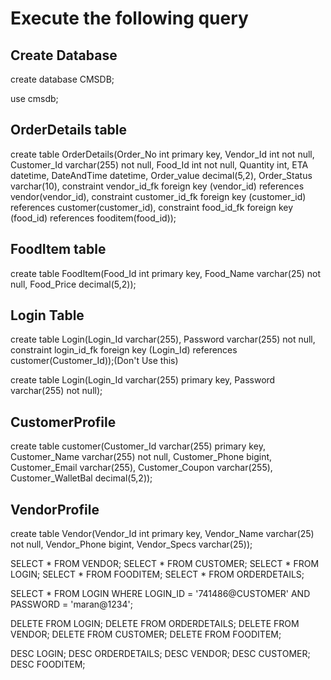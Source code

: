 # Execute the following query

## Create Database
create database CMSDB;

use cmsdb;

## OrderDetails table

create table OrderDetails(Order_No int primary key, Vendor_Id int not null, Customer_Id varchar(255) not null, Food_Id int not null, Quantity int, ETA datetime, DateAndTime datetime, Order_value decimal(5,2), Order_Status varchar(10),
constraint vendor_id_fk foreign key (vendor_id) references vendor(vendor_id),
constraint customer_id_fk foreign key (customer_id) references customer(customer_id),
constraint food_id_fk foreign key (food_id) references fooditem(food_id));


## FoodItem table

create table FoodItem(Food_Id int primary key, Food_Name varchar(25) not null, Food_Price decimal(5,2));


## Login Table

create table Login(Login_Id varchar(255), Password varchar(255) not null, constraint login_id_fk foreign key (Login_Id) references customer(Customer_Id));(Don't Use this)

create table Login(Login_Id varchar(255) primary key, Password varchar(255) not null);


## CustomerProfile

create table customer(Customer_Id varchar(255) primary key,
Customer_Name varchar(255) not null,
Customer_Phone bigint,
Customer_Email varchar(255),
Customer_Coupon varchar(255),
Customer_WalletBal decimal(5,2));

## VendorProfile

create table Vendor(Vendor_Id int primary key, Vendor_Name varchar(25) not null, Vendor_Phone bigint, Vendor_Specs varchar(25));


SELECT * FROM VENDOR;
SELECT * FROM CUSTOMER;
SELECT * FROM LOGIN;
SELECT * FROM FOODITEM;
SELECT * FROM ORDERDETAILS;


SELECT * FROM LOGIN WHERE LOGIN_ID = '741486@CUSTOMER' AND PASSWORD = 'maran@1234';

DELETE FROM LOGIN;
DELETE FROM ORDERDETAILS;
DELETE FROM VENDOR;
DELETE FROM CUSTOMER;
DELETE FROM FOODITEM;


DESC LOGIN;
DESC ORDERDETAILS;
DESC VENDOR;
DESC CUSTOMER;
DESC FOODITEM;



